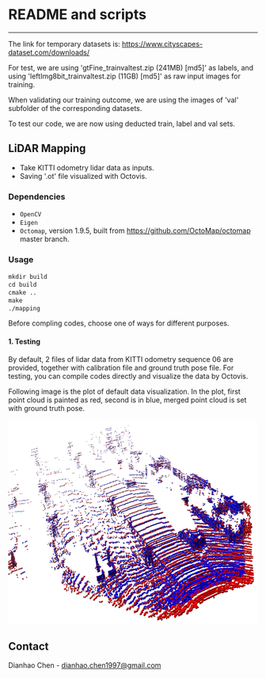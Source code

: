 
# README and scripts
------------------

The link for temporary datasets is: https://www.cityscapes-dataset.com/downloads/

For test, we are using 'gtFine_trainvaltest.zip (241MB) [md5]' as labels, and using 'leftImg8bit_trainvaltest.zip (11GB) [md5]' as raw input images for training.

When validating our training outcome, we are using the images of 'val' subfolder of the corresponding datasets.

To test our code, we are now using deducted train, label and val sets.

## LiDAR Mapping

* Take KITTI odometry lidar data as inputs.
* Saving '.ot' file visualized with Octovis.

### Dependencies

* `OpenCV`
* `Eigen`
* `Octomap`, version 1.9.5, built from https://github.com/OctoMap/octomap master branch.

### Usage

```
mkdir build
cd build
cmake ..
make
./mapping
```

Before compling codes, choose one of ways for different purposes.

#### 1. Testing
By default, 2 files of lidar data from KITTI odometry sequence 06 are provided, together with calibration file and ground truth pose file. For testing, you can compile codes directly and visualize the data by Octovis.

Following image is the plot of default data visualization. In the plot, first point cloud is painted as red, second is in blue, merged point cloud is set with ground truth pose.

<img src="octomap_example/defaultdata.png" width="779" height="414" />

Contact
-------

Dianhao Chen - dianhao.chen1997@gmail.com


